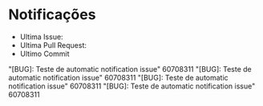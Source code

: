 # Notificações

* Ultima Issue:
* Ultima Pull Request:
* Ultimo Commit

<!--

    - name: Pegar PRs
      run: |
        echo $(curl --request GET \
        --url https://api.github.com/repos/maiconrp/AD-gestao/issues?state=open \
        --header "content-type: application/json" \
        --header "authorization: Bearer ${{ secrets.GITHUB_TOKEN }}") | jq '.[] | .title, .user') > issue
    
    - name: Monta template
      run:
        printf "# Notificações\n * Ultima Issue\n * Ultima Pull Request\n * Ultimo Commit\n" > notification_template
        template = """
-->
"[BUG]: Teste de automatic notification issue" 60708311
"[BUG]: Teste de automatic notification issue" 60708311
"[BUG]: Teste de automatic notification issue" 60708311
"[BUG]: Teste de automatic notification issue" 60708311
